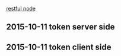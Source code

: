 [restful node](http://thejackalofjavascript.com/architecting-a-restful-node-js-app/)

## 2015-10-11 token server side

## 2015-10-11 token client side
